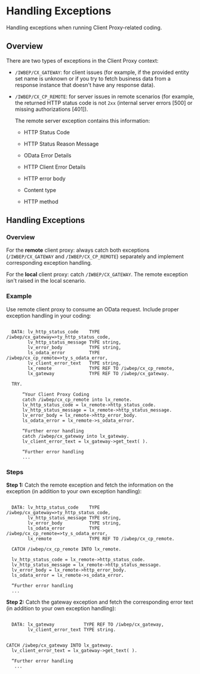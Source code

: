 <!-- loio896d90e2a1384cfdb29b2607fd1a9108 -->

# Handling Exceptions

Handling exceptions when running Client Proxy-related coding.



<a name="loio896d90e2a1384cfdb29b2607fd1a9108__section_kyp_s5w_stb"/>

## Overview

There are two types of exceptions in the Client Proxy context:

-   `/IWBEP/CX_GATEWAY`: for client issues \(for example, if the provided entity set name is unknown or if you try to fetch business data from a response instance that doesn't have any response data\).
-   `/IWBEP/CX_CP_REMOTE`: for server issues in remote scenarios \(for example, the returned HTTP status code is not `2xx` \(internal server errors \[500\] or missing authorizations \[401\]\).

    The remote server exception contains this information:

    -   HTTP Status Code

    -   HTTP Status Reason Message

    -   OData Error Details

    -   HTTP Client Error Details

    -   HTTP error body

    -   Content type

    -   HTTP method





<a name="loio896d90e2a1384cfdb29b2607fd1a9108__section_i1q_nvw_stb"/>

## Handling Exceptions



### Overview

For the **remote** client proxy: always catch both exceptions \(`/IWBEP/CX_GATEWAY` and `/IWBEP/CX_CP_REMOTE`\) separately and implement corresponding exception handling.

For the **local** client proxy: catch `/IWBEP/CX_GATEWAY`. The remote exception isn't raised in the local scenario.



### Example

Use remote client proxy to consume an OData request. Include proper exception handling in your coding:

```

  DATA: lv_http_status_code    TYPE /iwbep/cx_gateway=>ty_http_status_code,
        lv_http_status_message TYPE string,
        lv_error_body          TYPE string,
        ls_odata_error         TYPE /iwbep/cx_cp_remote=>ty_s_odata_error,
        lv_client_error_text   TYPE string,
        lx_remote              TYPE REF TO /iwbep/cx_cp_remote,
        lx_gateway             TYPE REF TO /iwbep/cx_gateway.

  TRY.

      “Your Client Proxy Coding
      catch /iwbep/cx_cp_remote into lx_remote.
      lv_http_status_code = lx_remote->http_status_code.
      lv_http_status_message = lx_remote->http_status_message.
      lv_error_body = lx_remote->http_error_body.
      ls_odata_error = lx_remote->s_odata_error.

      “Further error handling
      catch /iwbep/cx_gateway into lx_gateway.
      lv_client_error_text = lx_gateway->get_text( ).

      “Further error handling
      ...
```



### Steps

**Step 1:** Catch the remote exception and fetch the information on the exception \(in addition to your own exception handling\):

```

  DATA: lv_http_status_code    TYPE /iwbep/cx_gateway=>ty_http_status_code,
        lv_http_status_message TYPE string,
        lv_error_body          TYPE string,
        ls_odata_error         TYPE /iwbep/cx_cp_remote=>ty_s_odata_error,
        lx_remote              TYPE REF TO /iwbep/cx_cp_remote.

  CATCH /iwbep/cx_cp_remote INTO lx_remote.

  lv_http_status_code = lx_remote->http_status_code.
  lv_http_status_message = lx_remote->http_status_message.
  lv_error_body = lx_remote->http_error_body.
  ls_odata_error = lx_remote->s_odata_error.

  “Further error handling
  ...
```

**Step 2:** Catch the gateway exception and fetch the corresponding error text \(in addition to your own exception handling\):

```

  DATA: lx_gateway           TYPE REF TO /iwbep/cx_gateway,
        lv_client_error_text TYPE string.


CATCH /iwbep/cx_gateway INTO lx_gateway.
  lv_client_error_text = lx_gateway->get_text( ).

  “Further error handling
   ...

```

